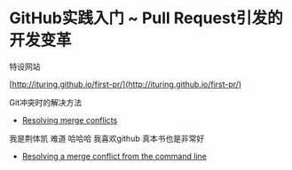 # GitHub实践入门 ~ Pull Request引发的开发变革

特设网站

  [http://ituring.github.io/first-pr/](http://ituring.github.io/first-pr/)

Git冲突时的解决方法

-  [Resolving merge conflicts](https://help.github.com/articles/resolving-merge-conflicts/)

我是荆体凯  难道   哈哈哈  我喜欢github  真本书也是非常好



-  [Resolving a merge conflict from the command line](https://help.github.com/articles/resolving-a-merge-conflict-from-the-command-line/)
